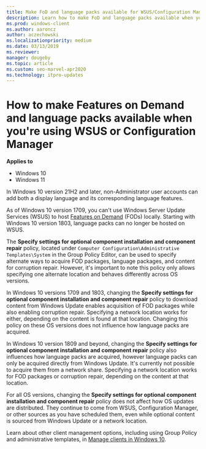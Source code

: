 ```yaml
---
title: Make FoD and language packs available for WSUS/Configuration Manager
description: Learn how to make FoD and language packs available when you're using WSUS/Configuration Manager.
ms.prod: windows-client
ms.author: aaroncz
author: aczechowski
ms.localizationpriority: medium
ms.date: 03/13/2019
ms.reviewer: 
manager: dougeby
ms.topic: article
ms.custom: seo-marvel-apr2020
ms.technology: itpro-updates
---
```

# How to make Features on Demand and language packs available when you're using WSUS or Configuration Manager

**Applies to**

-   Windows 10
-   Windows 11

In Windows 10 version 21H2 and later, non-Administrator user accounts can add both a display language and its corresponding language features.

As of Windows 10 version 1709, you can't use Windows Server Update Services (WSUS) to host [Features on Demand](/windows-hardware/manufacture/desktop/features-on-demand-v2--capabilities) (FODs) locally. Starting with Windows 10 version 1803, language packs can no longer be hosted on WSUS.

The **Specify settings for optional component installation and component repair** policy, located under `Computer Configuration\Administrative Templates\System` in the Group Policy Editor, can be used to specify alternate ways to acquire FOD packages, language packages, and content for corruption repair. However, it's important to note this policy only allows specifying one alternate location and behaves differently across OS versions.

In Windows 10 versions 1709 and 1803, changing the **Specify settings for optional component installation and component repair** policy to download content from Windows Update enables acquisition of FOD packages while also enabling corruption repair. Specifying a network location works for either, depending on the content is found at that location.  Changing this policy on these OS versions does not influence how language packs are acquired.

In Windows 10 version 1809 and beyond, changing the **Specify settings for optional component installation and component repair** policy also influences how language packs are acquired, however language packs can only be acquired directly from Windows Update. It's currently not possible to acquire them from a network share. Specifying a network location works for FOD packages or corruption repair, depending on the content at that location.

For all OS versions, changing the **Specify settings for optional component installation and component repair** policy does not affect how OS updates are distributed. They continue to come from WSUS, Configuration Manager, or other sources as you have scheduled them, even while optional content is sourced from Windows Update or a network location.

Learn about other client management options, including using Group Policy and administrative templates, in [Manage clients in Windows 10](/windows/client-management/).
